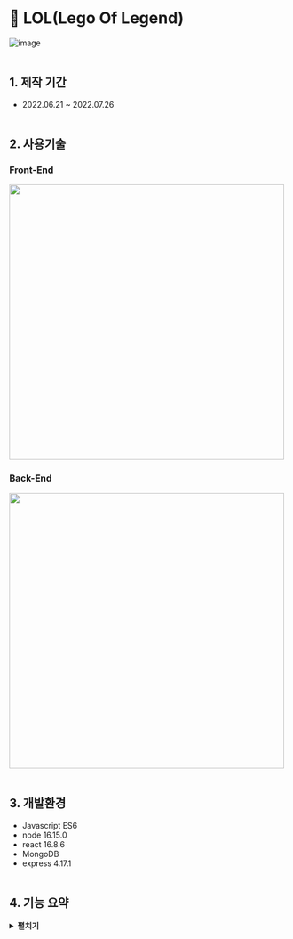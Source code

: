 # :pushpin: LOL(Lego Of Legend)
![image](https://user-images.githubusercontent.com/82345970/186317207-5406c28d-0539-4d9e-aa5e-233437ed92a3.png)
<br></br>

## 1. 제작 기간
- 2022.06.21 ~ 2022.07.26
<br></br>
## 2. 사용기술
### Front-End
<img width="495" src="https://user-images.githubusercontent.com/82345970/181676463-73a3ce66-f1d4-4664-b3ef-79d4f4ac6d3c.png">

### Back-End
<img width="495" src="https://user-images.githubusercontent.com/82345970/181676175-2c696020-c998-4b78-a79d-1f75f5526cb0.png">
<br></br>



## 3. 개발환경
- Javascript ES6
- node 16.15.0
- react 16.8.6
- MongoDB
- express 4.17.1
<br></br>
## 4. 기능 요약
<details>
<summary><b>펼치기</b></summary>
<div markdown="1">

### 4.1. 인증 :pushpin: [코드 확인]()
- 로그인
  - 이메일
  
### 4.2. 유저 :pushpin: [코드 확인]()
- 회원가입  

### 4.3. 상품 :pushpin: [코드 확인]()
- 상품업로드
- 상품조회
- 상품상세정보

### 4.4 결제 :pushpin: [코드 확인]()
- PayPal  
